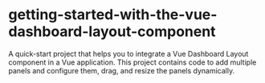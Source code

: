# getting-started-with-the-vue-dashboard-layout-component
A quick-start project that helps you to integrate a Vue Dashboard Layout component in a Vue application. This project contains code to add multiple panels and configure them, drag, and resize the panels dynamically.

